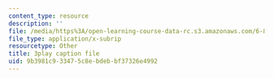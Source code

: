 ```yaml
---
content_type: resource
description: ''
file: /media/https%3A/open-learning-course-data-rc.s3.amazonaws.com/6-851-advanced-data-structures-spring-2012/9b3981c933475c8ebdebbf37326e4992_NinWEPPrkDQ.vtt
file_type: application/x-subrip
resourcetype: Other
title: 3play caption file
uid: 9b3981c9-3347-5c8e-bdeb-bf37326e4992
---
```


